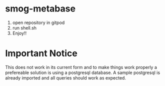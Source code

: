 # smog-metabase
1. open repository in gitpod
2. run shell.sh
3. Enjoy!!

# Important Notice
This does not work in its current form and to make things work properly a prefereable solution is using a postgresql database. A sample postgresql is already imported and all queries should work as expected.
